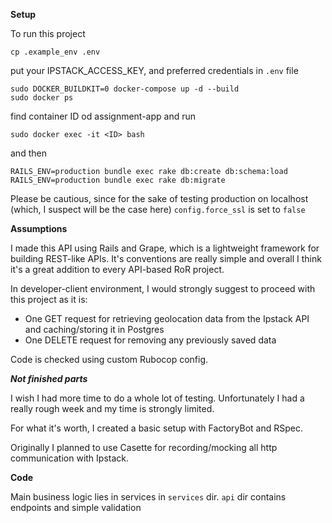 **Setup**

To run this project

```
cp .example_env .env
```

put your IPSTACK_ACCESS_KEY, and preferred credentials in `.env` file

```
sudo DOCKER_BUILDKIT=0 docker-compose up -d --build
sudo docker ps
```

find container ID od assignment-app and run

```
sudo docker exec -it <ID> bash
```

and then

```
RAILS_ENV=production bundle exec rake db:create db:schema:load
RAILS_ENV=production bundle exec rake db:migrate
```

Please be cautious, since for the sake of testing production on localhost (which, I suspect will be the case here) ``config.force_ssl`` is set to ``false``

**Assumptions**

I made this API using Rails and Grape, which is a lightweight framework for building REST-like APIs. It's conventions are really simple and overall I think it's a great addition to every API-based RoR project.

In developer-client environment, I would strongly suggest to proceed with this project as it is:

- One GET request for retrieving geolocation data from the Ipstack API and caching/storing it in Postgres
- One DELETE request for removing any previously saved data

Code is checked using custom Rubocop config.

***Not finished parts***

I wish I had more time to do a whole lot of testing. Unfortunately I had a really rough week and my time is strongly limited. 

For what it's worth, I created a basic setup with FactoryBot and RSpec.

Originally I planned to use Casette for recording/mocking all http communication with Ipstack.

**Code**

Main business logic lies in services in ``services`` dir. 
``api`` dir contains endpoints and simple validation


